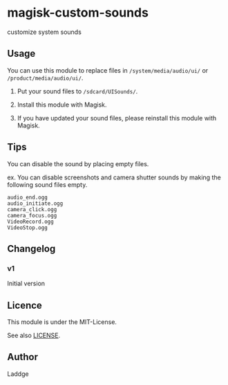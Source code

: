 # magisk-custom-sounds
customize system sounds

## Usage
You can use this module to replace files in ```/system/media/audio/ui/``` or ```/product/media/audio/ui/```.

1. Put your sound files to ```/sdcard/UISounds/```.

2. Install this module with Magisk.

3. If you have updated your sound files, please reinstall this module with Magisk.

## Tips
You can disable the sound by placing empty files.

ex. You can disable screenshots and camera shutter sounds by making the following sound files empty.

```
audio_end.ogg
audio_initiate.ogg
camera_click.ogg
camera_focus.ogg
VideoRecord.ogg
VideoStop.ogg
```

## Changelog

### v1
Initial version

## Licence
This module is under the MIT-License.

See also [LICENSE](LICENSE).

## Author
Laddge
